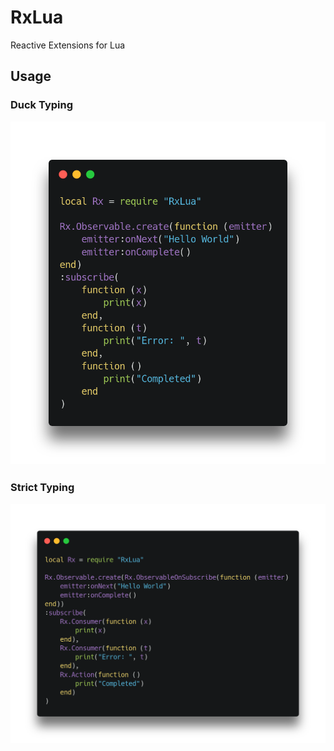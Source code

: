 # RxLua
Reactive Extensions for Lua

## Usage
### Duck Typing
![example-1](https://raw.githubusercontent.com/LXSMNSYC/RxLua/master/images/example-1.png)
### Strict Typing
![example-2](https://raw.githubusercontent.com/LXSMNSYC/RxLua/master/images/example-2.png)
